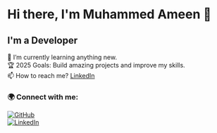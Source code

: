 # Hi there, I'm Muhammed Ameen 👋  

## I'm a Developer  

🌱 I’m currently learning anything new.  
🏆 2025 Goals: Build amazing projects and improve my skills.  
📫 How to reach me? [LinkedIn]([https://www.linkedin.com/in/muhammed-ameen22/])  

### 🌍 Connect with me:  
[![GitHub](https://img.shields.io/badge/GitHub-000?style=for-the-badge&logo=github)]([https://github.com/Muhammed-Ameen-22/])  
[![LinkedIn](https://img.shields.io/badge/LinkedIn-0077B5?style=for-the-badge&logo=linkedin)]([https://www.linkedin.com/in/muhammed-ameen22/])  
